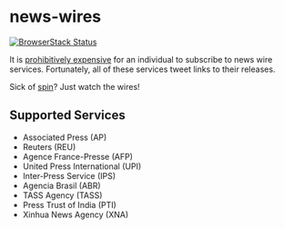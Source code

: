 # news-wires

[![BrowserStack Status](https://www.browserstack.com/automate/badge.svg?badge_key=VnY5Y1l4S3BTU3k1N1VETGhIRzhtQ2w1UTdINTYxYlJkSTJXakJUYWhXST0tLUF6R0hhaUlRaEJReXpjQlU1MlJBOVE9PQ==--c4a6eca0647d4f0f5fc2a9d718d1a782afa85665)](https://www.browserstack.com/automate/public-build/VnY5Y1l4S3BTU3k1N1VETGhIRzhtQ2w1UTdINTYxYlJkSTJXakJUYWhXST0tLUF6R0hhaUlRaEJReXpjQlU1MlJBOVE9PQ==--c4a6eca0647d4f0f5fc2a9d718d1a782afa85665)

It is [prohibitively expensive](https://www.quora.com/How-much-would-it-cost-to-have-access-and-authorization-to-use-Reuters-or-Associated-Press-news-wires-for-publication-online) for an individual
to subscribe to news wire services. Fortunately, all of these services tweet links
to their releases.

Sick of [spin](http://www.imdb.com/title/tt0114512/)? Just watch the wires!

## Supported Services

* Associated Press (AP)
* Reuters (REU)
* Agence France-Presse (AFP)
* United Press International (UPI)
* Inter-Press Service (IPS)
* Agencia Brasil (ABR)
* TASS Agency (TASS)
* Press Trust of India (PTI)
* Xinhua News Agency (XNA)
